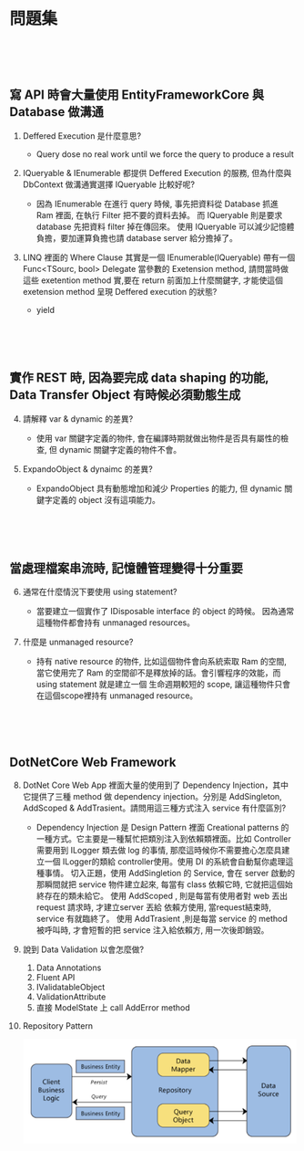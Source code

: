 # 問題集


<br><br><br>

## 寫 API 時會大量使用 EntityFrameworkCore 與 Database 做溝通

1. Deffered Execution 是什麼意思?
    
    * Query dose no real work until we force the query to produce a result

2. IQueryable & IEnumerable 都提供 Deffered Execution 的服務, 但為什麼與 DbContext 做溝通實選擇 IQueryable 比較好呢?

    * 因為 IEnumerable 在進行 query 時候, 事先把資料從 Database 抓進 Ram 裡面, 在執行 Filter 把不要的資料去掉。
      而 IQueryable 則是要求 database 先把資料 filter 掉在傳回來。
      使用 IQueryable 可以減少記憶體負擔，要加運算負擔也請 database server 給分擔掉了。

3. LINQ 裡面的 Where Clause 其實是一個 IEnumerable(IQueryable) 帶有一個 Func<TSourc, bool> Delegate 當參數的 Exetension method, 請問當時做這些 exetention method 實,要在 return 前面加上什麼關鍵字, 才能使這個 exetension method 呈現 Deffered execution 的狀態?

    * yield 


<br><br><br>

## 實作 REST 時, 因為要完成 data shaping 的功能, Data Transfer Object 有時候必須動態生成

4. 請解釋 var & dynamic 的差異?

    * 使用 var 關鍵字定義的物件, 會在編譯時期就做出物件是否具有屬性的檢查, 但 dynamic 關鍵字定義的物件不會。

5. ExpandoObject & dynaimc 的差異?

    * ExpandoObject 具有動態增加和減少 Properties 的能力, 但 dynamic 關鍵字定義的 object 沒有這項能力。


<br><br><br>

## 當處理檔案串流時, 記憶體管理變得十分重要

6. 通常在什麼情況下要使用 using statement?

    * 當要建立一個實作了 IDisposable interface 的 object 的時候。
      因為通常這種物件都會持有 unmanaged resources。

7. 什麼是 unmanaged resource?

    * 持有 native resource 的物件, 比如這個物件會向系統索取 Ram 的空間, 當它使用完了 Ram 的空間卻不是釋放掉的話。會引響程序的效能，而 using statement 就是建立一個 生命週期較短的 scope, 讓這種物件只會在這個scope裡持有 unmanaged resource。


<br><br><br>

## DotNetCore Web Framework

8. DotNet Core Web App 裡面大量的使用到了 Dependency Injection，其中它提供了三種 method 做 dependency injection。分別是 AddSingleton, AddScoped & AddTrasient。請問用這三種方式注入 service 有什麼區別?

    * Dependency Injection 是 Design Pattern 裡面 Creational patterns 的一種方式。它主要是一種幫忙把類別注入到依賴類裡面。比如 Controller 需要用到 ILogger 類去做 log 的事情, 那麼這時候你不需要擔心怎麼具建立一個 ILogger的類給 controller使用。使用 DI 的系統會自動幫你處理這種事情。
      切入正題，使用 AddSingletion 的 Service, 會在 server 啟動的那瞬間就把 service 物件建立起來, 每當有 class 依賴它時, 它就把這個始終存在的類未給它。
      使用 AddScoped , 則是每當有使用者對 web 丟出 request 請求時, 才建立server 丟給 依賴方使用, 當request結束時, service 有就臨終了。
      使用 AddTrasient ,則是每當 service 的 method 被呼叫時, 才會短暫的把 service 注入給依賴方, 用一次後即銷毀。

9. 說到 Data Validation 以會怎麼做?
    
    1. Data Annotations
    1. Fluent API
    1. IValidatableObject
    1. ValidationAttribute
    1. 直接 ModelState 上 call AddError method

10. Repository Pattern

    ![image](./img/Repository.png)


